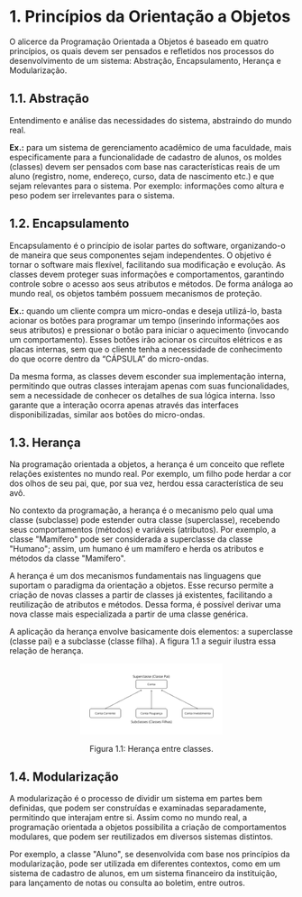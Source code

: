 # 1. Princípios da Orientação a Objetos

O alicerce da Programação Orientada a Objetos é baseado em quatro princípios, os quais devem ser pensados e refletidos nos processos do desenvolvimento de um sistema: Abstração, Encapsulamento, Herança e Modularização.

## 1.1. Abstração

Entendimento e análise das necessidades do sistema, abstraindo do mundo real.

**Ex.:** para um sistema de gerenciamento acadêmico de uma faculdade, mais especificamente para a funcionalidade de cadastro de alunos, os moldes (classes) devem ser pensados com base nas características reais de um aluno (registro, nome, endereço, curso, data de nascimento etc.) e que sejam relevantes para o sistema. Por exemplo: informações como altura e peso podem ser irrelevantes para o sistema.

## 1.2. Encapsulamento

Encapsulamento é o princípio de isolar partes do software, organizando-o de maneira que seus componentes sejam independentes. O objetivo é tornar o software mais flexível, facilitando sua modificação e evolução. As classes devem proteger suas informações e comportamentos, garantindo controle sobre o acesso aos seus atributos e métodos. De forma análoga ao mundo real, os objetos também possuem mecanismos de proteção.

**Ex.:** quando um cliente compra um micro-ondas e deseja utilizá-lo, basta acionar os botões para programar um tempo (inserindo informações aos seus atributos) e pressionar o botão para iniciar o aquecimento (invocando um comportamento). Esses botões irão acionar os circuitos elétricos e as placas internas, sem que o cliente tenha a necessidade de conhecimento do que ocorre dentro da “CÁPSULA” do micro-ondas.

Da mesma forma, as classes devem esconder sua implementação interna, permitindo que outras classes interajam apenas com suas funcionalidades, sem a necessidade de conhecer os detalhes de sua lógica interna. Isso garante que a interação ocorra apenas através das interfaces disponibilizadas, similar aos botões do micro-ondas.

## 1.3. Herança

Na programação orientada a objetos, a herança é um conceito que reflete relações existentes no mundo real. Por exemplo, um filho pode herdar a cor dos olhos de seu pai, que, por sua vez, herdou essa característica de seu avô.

No contexto da programação, a herança é o mecanismo pelo qual uma classe (subclasse) pode estender outra classe (superclasse), recebendo seus comportamentos (métodos) e variáveis (atributos). Por exemplo, a classe "Mamífero" pode ser considerada a superclasse da classe "Humano"; assim, um humano é um mamífero e herda os atributos e métodos da classe "Mamífero".

A herança é um dos mecanismos fundamentais nas linguagens que suportam o paradigma da orientação a objetos. Esse recurso permite a criação de novas classes a partir de classes já existentes, facilitando a reutilização de atributos e métodos. Dessa forma, é possível derivar uma nova classe mais especializada a partir de uma classe genérica.

A aplicação da herança envolve basicamente dois elementos: a superclasse (classe pai) e a subclasse (classe filha). A figura 1.1 a seguir ilustra essa relação de herança.

<div align="center">
    <img src="../imgs/heranca.png" width="50%"/>
    <p>Figura 1.1: Herança entre classes.</p>
</div>

## 1.4. Modularização

A modularização é o processo de dividir um sistema em partes bem definidas, que podem ser construídas e examinadas separadamente, permitindo que interajam entre si. Assim como no mundo real, a programação orientada a objetos possibilita a criação de comportamentos modulares, que podem ser reutilizados em diversos sistemas distintos.

Por exemplo, a classe "Aluno", se desenvolvida com base nos princípios da modularização, pode ser utilizada em diferentes contextos, como em um sistema de cadastro de alunos, em um sistema financeiro da instituição, para lançamento de notas ou consulta ao boletim, entre outros.